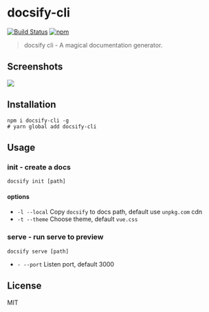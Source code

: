 # docsify-cli
[![Build Status](https://travis-ci.org/QingWei-Li/docsify-cli.svg?branch=master)](https://travis-ci.org/QingWei-Li/docsify-cli)
[![npm](https://img.shields.io/npm/v/docsify-cli.svg)](https://www.npmjs.com/package/docsify-cli)

> docsify cli - A magical documentation generator.

## Screenshots
![](https://cloud.githubusercontent.com/assets/7565692/20603335/10bf80a0-b29c-11e6-93bb-5c3187f76edd.gif)

## Installation
```shell
npm i docsify-cli -g
# yarn global add docsify-cli
```


## Usage

### init - create a docs
```shell
docsify init [path]
```

#### options
- `-l --local` Copy `docsify` to docs path, default use `unpkg.com` cdn
- `-t --theme` Choose theme, default `vue.css`

### serve - run serve to preview
```shell
docsify serve [path]
```

- `- --port` Listen port, default 3000

## License
MIT
